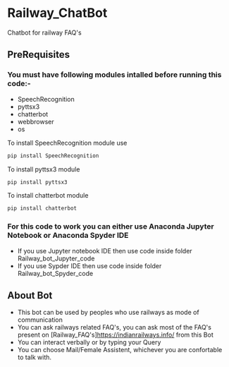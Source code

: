 # Railway_ChatBot
Chatbot for railway FAQ's
## PreRequisites
### You must have following modules intalled before running this code:-
- SpeechRecognition
- pyttsx3
- chatterbot
- webbrowser
- os

To install SpeechRecognition module use
```python
pip install SpeechRecognition
```

To install pyttsx3 module
```python
pip install pyttsx3
```

To install chatterbot module
```python
pip install chatterbot 
```

### For this code to work you can either use Anaconda Jupyter Notebook or Anaconda Spyder IDE
- If you use Jupyter notebook IDE then use code inside folder Railway_bot_Jupyter_code 
- If you use Sypder IDE then use code inside folder Railway_bot_Spyder_code


## About Bot
- This bot can be used by peoples who use railways as mode of communication
- You can ask railways related FAQ's, you can ask most of the FAQ's present on [Railway_FAQ's]https://indianrailways.info/ from this Bot
- You can interact verbally or by typing your Query
- You can choose Mail/Female Assistent, whichever you are confortable to talk with.
